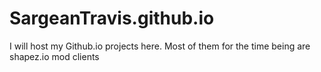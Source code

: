 # SargeanTravis.github.io


I will host my Github.io projects here. Most of them for the time being are shapez.io mod clients
